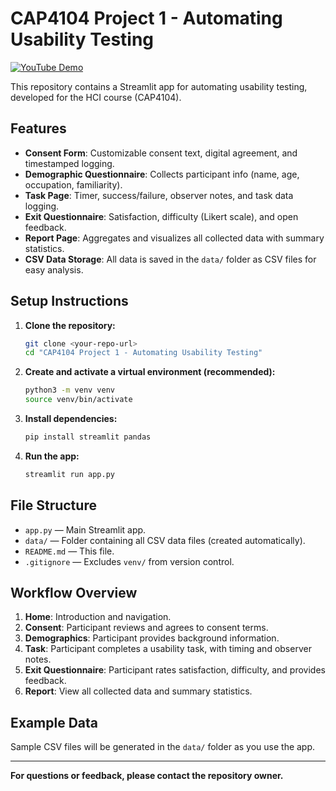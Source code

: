 # CAP4104 Project 1 - Automating Usability Testing

[![YouTube Demo](https://img.shields.io/badge/YouTube-Video-red?logo=youtube)](https://youtu.be/zvPcIIX3Y7E)

This repository contains a Streamlit app for automating usability testing, developed for the HCI course (CAP4104).

## Features

- **Consent Form**: Customizable consent text, digital agreement, and timestamped logging.
- **Demographic Questionnaire**: Collects participant info (name, age, occupation, familiarity).
- **Task Page**: Timer, success/failure, observer notes, and task data logging.
- **Exit Questionnaire**: Satisfaction, difficulty (Likert scale), and open feedback.
- **Report Page**: Aggregates and visualizes all collected data with summary statistics.
- **CSV Data Storage**: All data is saved in the `data/` folder as CSV files for easy analysis.

## Setup Instructions

1. **Clone the repository:**
   ```sh
   git clone <your-repo-url>
   cd "CAP4104 Project 1 - Automating Usability Testing"
   ```
2. **Create and activate a virtual environment (recommended):**
   ```sh
   python3 -m venv venv
   source venv/bin/activate
   ```
3. **Install dependencies:**
   ```sh
   pip install streamlit pandas
   ```
4. **Run the app:**
   ```sh
   streamlit run app.py
   ```

## File Structure

- `app.py` — Main Streamlit app.
- `data/` — Folder containing all CSV data files (created automatically).
- `README.md` — This file.
- `.gitignore` — Excludes `venv/` from version control.

## Workflow Overview

1. **Home**: Introduction and navigation.
2. **Consent**: Participant reviews and agrees to consent terms.
3. **Demographics**: Participant provides background information.
4. **Task**: Participant completes a usability task, with timing and observer notes.
5. **Exit Questionnaire**: Participant rates satisfaction, difficulty, and provides feedback.
6. **Report**: View all collected data and summary statistics.

## Example Data

Sample CSV files will be generated in the `data/` folder as you use the app.

---

**For questions or feedback, please contact the repository owner.**
